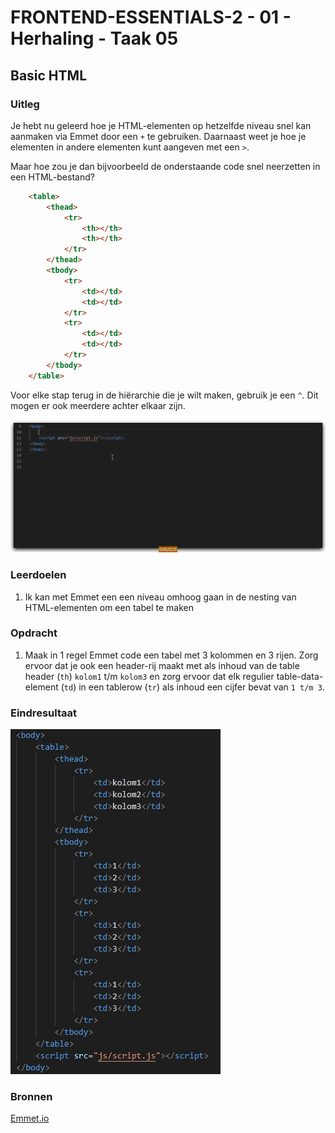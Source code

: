 # FRONTEND-ESSENTIALS-2 - 01 - Herhaling - Taak 05

## Basic HTML 

### Uitleg

Je hebt nu geleerd hoe je HTML-elementen op hetzelfde niveau snel kan aanmaken via Emmet door een `+` te gebruiken. Daarnaast weet je hoe je elementen in andere elementen kunt aangeven met een `>`. 

Maar hoe zou je dan bijvoorbeeld de onderstaande code snel neerzetten in een HTML-bestand?

```html
    <table>
        <thead>
            <tr>
                <th></th>
                <th></th>
            </tr>
        </thead>
        <tbody>
            <tr>
                <td></td>
                <td></td>
            </tr>
            <tr>
                <td></td>
                <td></td>
            </tr>
        </tbody>
    </table>
```

Voor elke stap terug in de hiërarchie die je wilt maken, gebruik je een `^`. Dit mogen er ook meerdere achter elkaar zijn.

![Emmet niveau omhoog](img/emmet-level-up.gif)

### Leerdoelen

1. Ik kan met Emmet een een niveau omhoog gaan in de nesting van HTML-elementen om een tabel te maken

### Opdracht

1. Maak in 1 regel Emmet code een tabel met 3 kolommen en 3 rijen. Zorg ervoor dat je ook een header-rij maakt met als inhoud van de table header (`th`) `kolom1` t/m `kolom3` en zorg ervoor dat elk regulier table-data-element  (`td`) in een tablerow (`tr`) als inhoud een cijfer bevat van `1 t/m 3`.

### Eindresultaat

![Eindresultaat Emmet level up table](img/eindres-table.jpg)

### Bronnen

[Emmet.io](https://www.emmet.io/)
